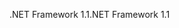 <span data-ttu-id="a33f1-101">.NET Framework 1.1</span><span class="sxs-lookup"><span data-stu-id="a33f1-101">.NET Framework 1.1</span></span>